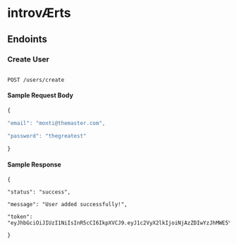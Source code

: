 # introvÆrts

## Endoints

### Create User

```

POST /users/create

```

#### Sample Request Body

```javascript
{

"email": "monti@themaster.com",

"password": "thegreatest"

}
```

#### Sample Response

```
{

"status": "success",

"message": "User added successfully!",

"token": "eyJhbGciOiJIUzI1NiIsInR5cCI6IkpXVCJ9.eyJ1c2VyX2lkIjoiNjAzZDIwYzJhMWE5YjFjOTMyNGY5MWQwIiwiaWF0IjoxNjE0NjE4ODE4fQ.Ao5RONE2c0YRaZ848uKBmqMpNSBKi56KmOlAV2m5y4Q"

}
```
